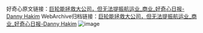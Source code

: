 好奇心原文链接：[巨轮能拯救大公司，但无法提振航运业_商业_好奇心日报-Danny Hakim](https://www.qdaily.com/articles/2698.html)
WebArchive归档链接：[巨轮能拯救大公司，但无法提振航运业_商业_好奇心日报-Danny Hakim](http://web.archive.org/web/20190623151321/https://www.qdaily.com/articles/2698.html)
![image](http://ww3.sinaimg.cn/large/007d5XDply1g3v6g58rgvj30u09mu1kz)
